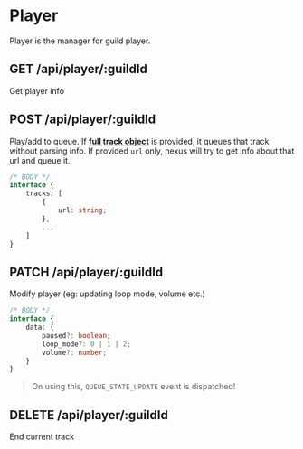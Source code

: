 # Player

Player is the manager for guild player.

## GET /api/player/:guildId
Get player info

## POST /api/player/:guildId
Play/add to queue. If **[full track object](https://github.com/DevSnowflake/Nexus/blob/main/docs/REST/Tracks.md#ytsearchqueryquery)** is provided, it queues that track without parsing info. If provided `url` only, nexus will try to get info about that url and queue it.

```ts
/* BODY */
interface {
    tracks: [
        {
            url: string;
        },
        ...
    ]
}
```

## PATCH /api/player/:guildId
Modify player (eg: updating loop mode, volume etc.)

```ts
/* BODY */
interface {
    data: {
        paused?: boolean;
        loop_mode?: 0 | 1 | 2;
        volume?: number;
    }
}
```

> On using this, `QUEUE_STATE_UPDATE` event is dispatched!

## DELETE /api/player/:guildId
End current track
